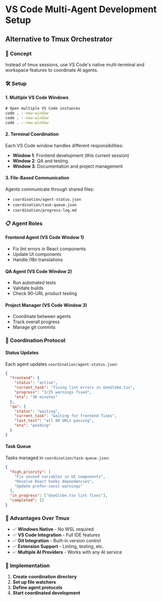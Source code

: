 # VS Code Multi-Agent Development Setup

## Alternative to Tmux Orchestrator

### 🎯 **Concept**

Instead of tmux sessions, use VS Code's native multi-terminal and workspace features to coordinate AI agents.

### 🛠️ **Setup**

#### **1. Multiple VS Code Windows**

```cmd
# Open multiple VS Code instances
code . --new-window
code . --new-window
code . --new-window
```

#### **2. Terminal Coordination**

Each VS Code window handles different responsibilities:

- **Window 1**: Frontend development (this current session)
- **Window 2**: QA and testing
- **Window 3**: Documentation and project management

#### **3. File-Based Communication**

Agents communicate through shared files:

- `coordination/agent-status.json`
- `coordination/task-queue.json`
- `coordination/progress-log.md`

### 📋 **Agent Roles**

#### **Frontend Agent (VS Code Window 1)**

- Fix lint errors in React components
- Update UI components
- Handle i18n translations

#### **QA Agent (VS Code Window 2)**

- Run automated tests
- Validate builds
- Check 90-URL product testing

#### **Project Manager (VS Code Window 3)**

- Coordinate between agents
- Track overall progress
- Manage git commits

### 🔄 **Coordination Protocol**

#### **Status Updates**

Each agent updates `coordination/agent-status.json`:

```json
{
  "frontend": {
    "status": "active",
    "current_task": "fixing lint errors in GeoGlobe.tsx",
    "progress": "3/25 warnings fixed",
    "eta": "30 minutes"
  },
  "qa": {
    "status": "waiting",
    "current_task": "waiting for frontend fixes",
    "last_test": "all 90 URLs passing",
    "eta": "pending"
  }
}
```

#### **Task Queue**

Tasks managed in `coordination/task-queue.json`:

```json
{
  "high_priority": [
    "Fix unused variables in UI components",
    "Resolve React hooks dependencies",
    "Update prefer-const warnings"
  ],
  "in_progress": ["GeoGlobe.tsx lint fixes"],
  "completed": []
}
```

### 🚀 **Advantages Over Tmux**

- ✅ **Windows Native** - No WSL required
- ✅ **VS Code Integration** - Full IDE features
- ✅ **Git Integration** - Built-in version control
- ✅ **Extension Support** - Linting, testing, etc.
- ✅ **Multiple AI Providers** - Works with any AI service

### 🎯 **Implementation**

1. **Create coordination directory**
2. **Set up file watchers**
3. **Define agent protocols**
4. **Start coordinated development**
